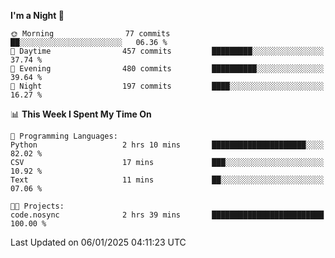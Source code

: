 <!--START_SECTION:waka-->
**I'm a Night 🦉** 

```text
🌞 Morning                77 commits          ██░░░░░░░░░░░░░░░░░░░░░░░   06.36 % 
🌆 Daytime                457 commits         █████████░░░░░░░░░░░░░░░░   37.74 % 
🌃 Evening                480 commits         ██████████░░░░░░░░░░░░░░░   39.64 % 
🌙 Night                  197 commits         ████░░░░░░░░░░░░░░░░░░░░░   16.27 % 
```


📊 **This Week I Spent My Time On** 

```text
💬 Programming Languages: 
Python                   2 hrs 10 mins       █████████████████████░░░░   82.02 % 
CSV                      17 mins             ███░░░░░░░░░░░░░░░░░░░░░░   10.92 % 
Text                     11 mins             ██░░░░░░░░░░░░░░░░░░░░░░░   07.06 % 

🐱‍💻 Projects: 
code.nosync              2 hrs 39 mins       █████████████████████████   100.00 % 
```


 Last Updated on 06/01/2025 04:11:23 UTC
<!--END_SECTION:waka-->
